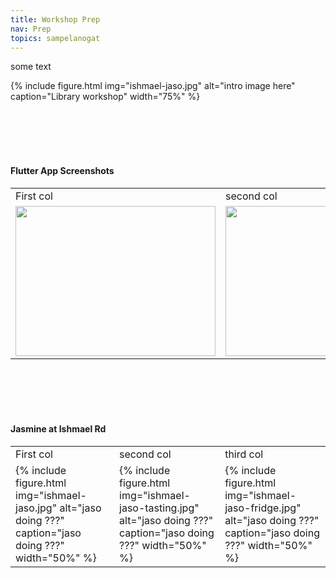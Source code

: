 ```yaml
---
title: Workshop Prep
nav: Prep
topics: sampelanogat
---
```


some text


{% include figure.html img="ishmael-jaso.jpg" alt="intro image here" caption="Library workshop" width="75%" %}


<br/>
<br/>
<br/>
<br/>

#### Flutter App Screenshots

<table>
  <tr>
    <td>First col</td>
     <td>second col</td>
     <td>third col</td>
  </tr>
  <tr>
    <td><img src="https://dickturpshead.github.io/sampelanogat/images/ishmael-jaso.jpg" width=320 height=240></td>
    <td><img src="https://dickturpshead.github.io/sampelanogat/images/ishmael-jaso-tasting.jpg" width=320 height=240></td>
    <td><img src="https://dickturpshead.github.io/sampelanogat/images/ishmael-jaso-fridge.jpg" width=320 height=240></td>
  </tr>
 </table>


<br/>
<br/>
<br/>
<br/>

#### Jasmine at Ishmael Rd

<table>
  <tr>
    <td>First col</td>
     <td>second col</td>
     <td>third col</td>
  </tr>
  <tr>
    <td>{% include figure.html img="ishmael-jaso.jpg" alt="jaso doing ???" caption="jaso doing ???" width="50%" %}</td>
    <td>{% include figure.html img="ishmael-jaso-tasting.jpg" alt="jaso doing ???" caption="jaso doing ???" width="50%" %}</td>
    <td>{% include figure.html img="ishmael-jaso-fridge.jpg" alt="jaso doing ???" caption="jaso doing ???" width="50%" %}</td>
  </tr>
 </table>
